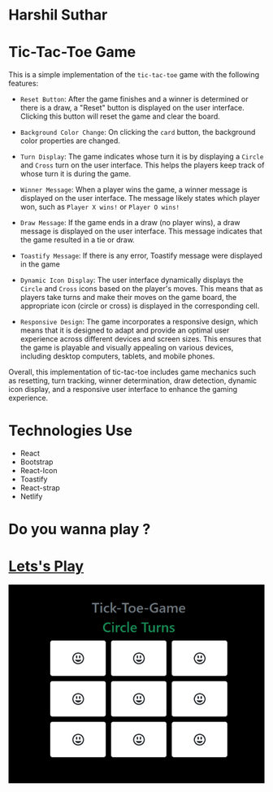 # Harshil Suthar

# Tic-Tac-Toe Game

This is a simple implementation of the `tic-tac-toe` game with the following features:

- `Reset Button`: After the game finishes and a winner is determined or there is a draw, a "Reset" button is displayed on the user interface. Clicking this button will reset the game and clear the board.

- `Background Color Change`: On clicking the `card` button, the background color properties are changed.

- `Turn Display`: The game indicates whose turn it is by displaying a `Circle` and `Cross` turn on the user interface. This helps the players keep track of whose turn it is during the game.

- `Winner Message`: When a player wins the game, a winner message is displayed on the user interface. The message likely states which player won, such as `Player X wins!` or `Player O wins!`

- `Draw Message`: If the game ends in a draw (no player wins), a draw message is displayed on the user interface. This message indicates that the game resulted in a tie or draw.

- `Toastify Message`: If there is any error, Toastify message were displayed in the game

- `Dynamic Icon Display`: The user interface dynamically displays the `Circle` and `Cross` icons based on the player's moves. This means that as players take turns and make their moves on the game board, the appropriate icon (circle or cross) is displayed in the corresponding cell.

- `Responsive Design`: The game incorporates a responsive design, which means that it is designed to adapt and provide an optimal user experience across different devices and screen sizes. This ensures that the game is playable and visually appealing on various devices, including desktop computers, tablets, and mobile phones.

Overall, this implementation of tic-tac-toe includes game mechanics such as resetting, turn tracking, winner determination, draw detection, dynamic icon display, and a responsive user interface to enhance the gaming experience.

# Technologies Use

- React
- Bootstrap
- React-Icon
- Toastify
- React-strap
- Netlify

# Do you wanna play ?

# [Lets's Play](https://tictactoe-harshil.netlify.app/)

![Game](./src/Img/Screenshot.png)
